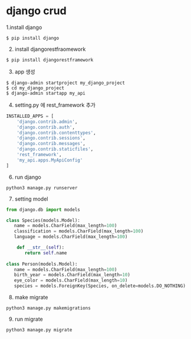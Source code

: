 # django crud

1.install django
```shell
$ pip install django
```
2. install djangorestfraomework
```shell
$ pip install djangorestframework
```
3. app 생성
```shell
$ django-admin startproject my_django_project
$ cd my_django_project
$ django-admin startapp my_api
```
4. setting.py 에 rest_framework 추가
```python
INSTALLED_APPS = [
    'django.contrib.admin',
    'django.contrib.auth',
    'django.contrib.contenttypes',
    'django.contrib.sessions',
    'django.contrib.messages',
    'django.contrib.staticfiles',
    'rest_framework',
    'my_api.apps.MyApiConfig'
]
```
6. run django
```shell
python3 manage.py runserver
```

7. setting model

```python
from django.db import models

class Species(models.Model):
   name = models.CharField(max_length=100)
   classification = models.CharField(max_length=100)
   language = models.CharField(max_length=100)

    def __str__(self):
       return self.name
       
class Person(models.Model):
   name = models.CharField(max_length=100)
   birth_year = models.CharField(max_length=10)
   eye_color = models.CharField(max_length=10)
   species = models.ForeignKey(Species, on_delete=models.DO_NOTHING)
```

8. make migrate
```shell
python3 manage.py makemigrations
```

9. run migrate
```shell
python3 manage.py migrate
```
